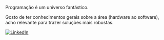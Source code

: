 <div>
    <p>Programação é um universo fantástico.</p>
    <p>Gosto de ter conhecimentos gerais sobre a área (hardware ao software), acho relevante para trazer soluções mais robustas.</p>
</div>
  
[![LinkedIn](https://img.shields.io/badge/linkedin-%230077B5.svg?style=for-the-badge&logo=linkedin&logoColor=white)](https://www.linkedin.com/in/guicastro13/)&nbsp;
